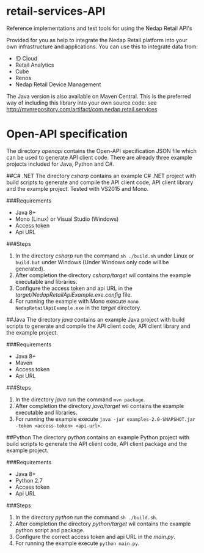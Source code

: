 # retail-services-API
Reference implementations and test tools for using the Nedap Retail API's

Provided for you as help to integrate the Nedap Retail platform into your own infrastructure and applications. You can use this to integrate data from:
- !D Cloud
- Retail Analytics
- Cube
- Renos
- Nedap Retail Device Management

The Java version is also available on Maven Central. This is the preferred way of including this library into your own source code: see http://mvnrepository.com/artifact/com.nedap.retail.services

# Open-API specification
The directory _openapi_ contains the Open-API specification JSON file which can be used to generate API client code. There are already 
three example projects included for Java, Python and C#.
 
##C# .NET
The directory _csharp_ contains an example C# .NET project with build scripts to generate and compile the API client code, API client 
library and the example project. Tested with VS2015 and Mono.

###Requirements
* Java 8+
* Mono (Linux) or Visual Studio (Windows) 
* Access token
* Api URL 

###Steps
1. In the directory _csharp_ run the command `sh ./build.sh` under Linux or `build.bat` under Windows (Under Windows only code will 
be generated).
2. After completion the directory _csharp/target_ wil contains the example executable and libraries.
3. Configure the access token and api URL in the _target/NedapRetailApiExample.exe.config_ file.
3. For running the example with Mono execute `mono NedapRetailApiExample.exe` in the _target_ directory.

##Java
The directory _java_ contains an example Java project with build scripts to generate and compile the API client code, API client 
library and the example project.

###Requirements
* Java 8+
* Maven
* Access token
* Api URL

###Steps
1. In the directory _java_ run the command `mvn package`.
2. After completion the directory _java/target_ wil contains the example executable and libraries.
3. For running the example execute `java -jar examples-2.0-SNAPSHOT.jar -token <access-token> <api-url>`.

##Python
The directory _python_ contains an example Python project with build scripts to generate the API client code, API client 
package and the example project.

###Requirements
* Java 8+
* Python 2.7
* Access token
* Api URL

###Steps
1. In the directory _python_ run the command `sh ./build.sh`.
2. After completion the directory _python/target_ wil contains the example python script and package.
3. Configure the correct access token and api URL in the _main.py_.
3. For running the example execute `python main.py`.